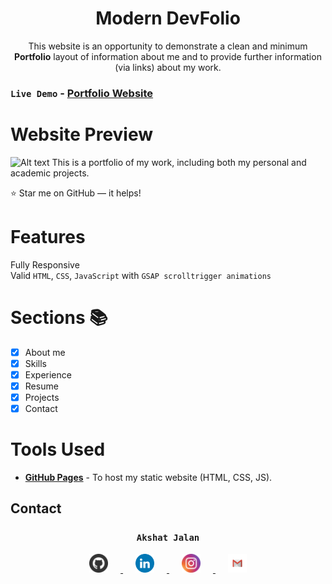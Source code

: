 <h1 align="center">Modern DevFolio</h1>

<p align="center">This website is an opportunity to demonstrate a clean and minimum <b>Portfolio</b> layout of information about me and to provide further information (via links) about my work.<p>

  ### <code>Live Demo</code> - **[Portfolio Website](https://akshatjalan.github.io/devfolio/)**

# Website Preview

 ![Alt text](https://github.com/Akshatjalan/devfolio/blob/main/images/bentoPortfolio.png?raw=true "Main Page")
  This is a portfolio of my work, including both my personal and academic projects.

:star:  Star me on GitHub — it helps!

# Features
 Fully Responsive\
 Valid `HTML`, `CSS`, `JavaScript` with `GSAP scrolltrigger animations`
 
# Sections 📚
- [x] About me
- [x] Skills
- [x] Experience
- [x] Resume 
- [x] Projects 
- [x] Contact

# Tools Used
* [<b>GitHub Pages</b>](https://create-react-app.dev/docs/deployment/#github-pages) - To host my static website (HTML, CSS, JS).


## Contact 
 <h3 align="center">
  <code> Akshat Jalan </code>
</h3>
  <p align="center"> 

  <a href="https://github.com/Akshatjalan">
    <img src="https://github.com/Akshatjalan/akshat/blob/master/Color/Github.svg" width="30" height="30" hspace="20">
  </a>

  <a href="https://www.linkedin.com/in/akshat-jalan/">
    <img src="https://github.com/Akshatjalan/akshat/blob/master/Color/LinkedIN.svg" width="30" height="30" hspace="20">
  </a>

  <a href="https://www.instagram.com/akshatxjalan/">
    <img src="https://github.com/Akshatjalan/akshat/blob/master/Color/Instagram.svg" width="30" height="30" hspace="20">
  </a>
    <a href="mailto:jalanakshat2@gmail.com">
    <img src="https://github.com/Akshatjalan/akshat/blob/master/Color/Gmail.svg"  width="30" height="30" hspace="20">
  </a>

</p>

